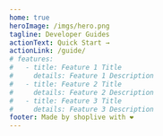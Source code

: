 ```yaml
---
home: true
heroImage: /imgs/hero.png
tagline: Developer Guides
actionText: Quick Start →
actionLink: /guide/
# features:
#   - title: Feature 1 Title
#     details: Feature 1 Description
#   - title: Feature 2 Title
#     details: Feature 2 Description
#   - title: Feature 3 Title
#     details: Feature 3 Description
footer: Made by shoplive with ❤️
---
```

